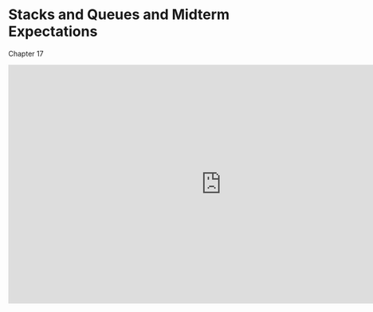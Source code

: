 Stacks and Queues and Midterm Expectations
==========================================

Chapter 17

<div class="youtube">
<div><iframe width="853" height="480" src="https://www.youtube-nocookie.com/embed/oQcmDdVBV84?rel=0&amp;showinfo=0" title="CSCI 315" frameborder="0" allow="accelerometer; autoplay; clipboard-write; encrypted-media; gyroscope; picture-in-picture; web-share" referrerpolicy="strict-origin-when-cross-origin" allowfullscreen="allowfullscreen"></iframe></div>
</div>
